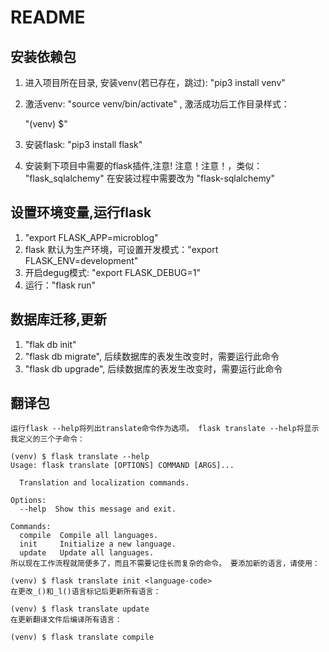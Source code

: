 # README

## 安装依赖包

1. 进入项目所在目录, 安装venv(若已存在，跳过): "pip3 install venv"

2. 激活venv: "source  venv/bin/activate" , 激活成功后工作目录样式：

   "(venv) $"

3. 安装flask: "pip3 install flask"

4. 安装剩下项目中需要的flask插件,注意! 注意！注意！，类似：  "flask_sqlalchemy" 在安装过程中需要改为 "flask-sqlalchemy"

   

##  设置环境变量,运行flask

1. "export FLASK_APP=microblog"
2. flask 默认为生产环境，可设置开发模式："export FLASK_ENV=development"
3. 开启degug模式: "export FLASK_DEBUG=1"
4. 运行："flask run"



## 数据库迁移,更新

1. "flak db init"
2. "flask db migrate", 后续数据库的表发生改变时，需要运行此命令
3. "flask db upgrade", 后续数据库的表发生改变时，需要运行此命令



## 翻译包

```
运行flask --help将列出translate命令作为选项。 flask translate --help将显示我定义的三个子命令：

(venv) $ flask translate --help
Usage: flask translate [OPTIONS] COMMAND [ARGS]...

  Translation and localization commands.

Options:
  --help  Show this message and exit.

Commands:
  compile  Compile all languages.
  init     Initialize a new language.
  update   Update all languages.
所以现在工作流程就简便多了，而且不需要记住长而复杂的命令。 要添加新的语言，请使用：

(venv) $ flask translate init <language-code>
在更改_()和_l()语言标记后更新所有语言：

(venv) $ flask translate update
在更新翻译文件后编译所有语言：

(venv) $ flask translate compile
```



